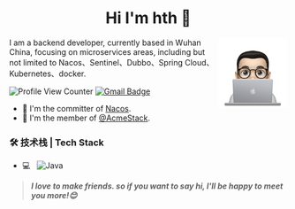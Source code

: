 <h1 align="center">Hi I'm hth 👋</h1>
  <img src="img.png" align="right" width="25%"/>

I am a backend developer, currently based in Wuhan China, focusing on microservices areas, including but not limited to Nacos、Sentinel、Dubbo、Spring Cloud、Kubernetes、docker.

![Profile View Counter](https://komarev.com/ghpvc/?username=godhth)
[![Gmail Badge](https://img.shields.io/badge/-Gmail-c14438?style=flat-square&logo=Gmail&logoColor=white&link=mailto:qiczzhu@gmail.com)](mailto:a1165559068@gmail.com)
- 🔭 I'm the committer of [Nacos](https://github.com/alibaba/nacos).
- 🌱 I'm the member of [@AcmeStack](https://github.com/acmestack).

### 🛠 技术栈 | Tech Stack

- 💻 &#160; ![Java](https://img.shields.io/badge/-Java-333333?style=flat&logo=Java&logoColor=007396)
> ***I love to make friends. so if you want to say hi, I'll be happy to meet you more!😊***
<!--
**godhth/godhth** is a ✨ _special_ ✨ repository because its `README.md` (this file) appears on your GitHub profile.

Here are some ideas to get you started:

- 🔭 I’m currently working on ...
- 🌱 I’m currently learning ...
- 👯 I’m looking to collaborate on ...
- 🤔 I’m looking for help with ...
- 💬 Ask me about ...
- 📫 How to reach me: ...
- 😄 Pronouns: ...
- ⚡ Fun fact: ...
-->
